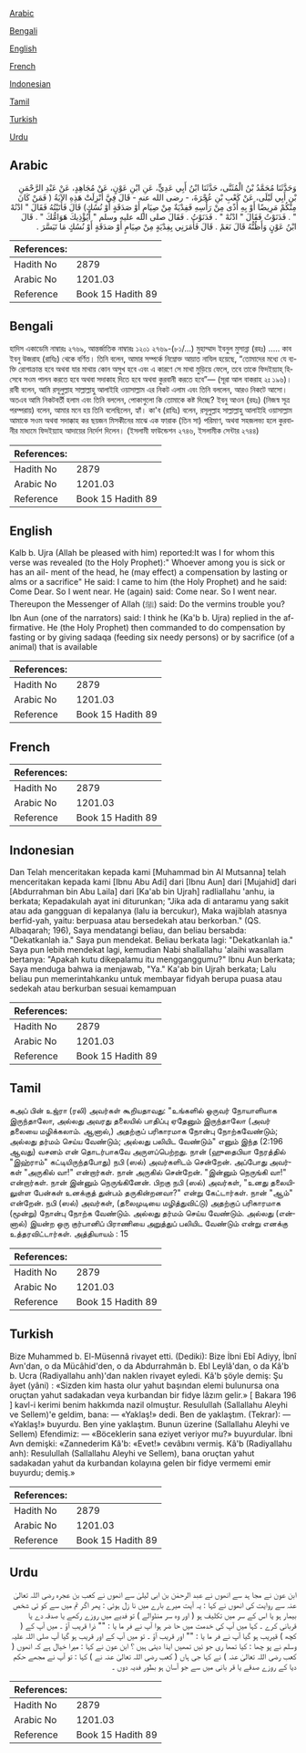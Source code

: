 [Arabic](#arabic)

[Bengali](#bengali)

[English](#english)

[French](#french)

[Indonesian](#indonesian)

[Tamil](#tamil)

[Turkish](#turkish)

[Urdu](#urdu)

## Arabic


<div dir="rtl" lang="ar" style={{fontSize:'larger',backgroundColor:'#f8f9fa',padding:20}}>
وَحَدَّثَنَا مُحَمَّدُ بْنُ الْمُثَنَّى، حَدَّثَنَا ابْنُ أَبِي عَدِيٍّ، عَنِ ابْنِ عَوْنٍ، عَنْ مُجَاهِدٍ، عَنْ عَبْدِ الرَّحْمَنِ بْنِ أَبِي لَيْلَى، عَنْ كَعْبِ بْنِ عُجْرَةَ، - رضى الله عنه - قَالَ فِيَّ أُنْزِلَتْ هَذِهِ الآيَةُ ‏(‏ فَمَنْ كَانَ مِنْكُمْ مَرِيضًا أَوْ بِهِ أَذًى مِنْ رَأْسِهِ فَفِدْيَةٌ مِنْ صِيَامٍ أَوْ صَدَقَةٍ أَوْ نُسُكٍ‏)‏ قَالَ فَأَتَيْتُهُ فَقَالَ ‏"‏ ادْنُهْ ‏"‏ ‏.‏ فَدَنَوْتُ فَقَالَ ‏"‏ ادْنُهْ ‏"‏ ‏.‏ فَدَنَوْتُ ‏.‏ فَقَالَ صلى الله عليه وسلم ‏"‏ أَيُؤْذِيكَ هَوَامُّكَ ‏"‏ ‏.‏ قَالَ ابْنُ عَوْنٍ وَأَظُنُّهُ قَالَ نَعَمْ ‏.‏ قَالَ فَأَمَرَنِي بِفِدْيَةٍ مِنْ صِيَامٍ أَوْ صَدَقَةٍ أَوْ نُسُكٍ مَا تَيَسَّرَ ‏.‏
</div>
<div style={{backgroundColor:'#f8f9fa',padding:20, marginBottom: 10}}><table> <thead> <tr> <th>References:</th> <th></th> </tr> </thead> <tbody><tr><td>Hadith No</td><td>2879</td></tr><tr><td>Arabic No</td><td>1201.03</td></tr><tr><td>Reference</td><td>Book 15 Hadith 89</td></tr></tbody></table></div>

## Bengali


<div dir="ltr" lang="bn" style={{fontSize:'larger',backgroundColor:'#f8f9fa',padding:20}}>
হাদিস একাডেমি নাম্বারঃ ২৭৬৯, আন্তর্জাতিক নাম্বারঃ ১২০১ ২৭৬৯-(৮১/...) মুহাম্মাদ ইবনুল মুসান্না (রহঃ) ..... কাব ইবনু উজরাহ (রাযিঃ) থেকে বর্ণিত। তিনি বলেন, আমার সম্পর্কে নিম্নোক্ত আয়াত নাযিল হয়েছে, “তোমাদের মধ্যে যে ব্যক্তি রোগাক্রান্ত হবে অথবা যার মাথায় কোন অসুখ হবে এবং এ কারণে সে মাথা মুড়িয়ে ফেলে, তবে তাকে ফিদইয়্যাহ্ হিসেবে সওম পালন করতে হবে অথবা সদাকাহ দিতে হবে অথবা কুরবানী করতে হবে”— (সূরা আল বাকরাহ ২ঃ ১৯৬)। রাবী বলেন, আমি রসূলুল্লাহ সাল্লাল্লাহু আলাইহি ওয়াসাল্লাম এর নিকট এলাম এবং তিনি বললেন, আরও নিকটে আসো। অতএব আমি নিকটবর্তী হলাম এবং তিনি বললেন, পোকাগুলো কি তোমাকে কষ্ট দিচ্ছে? ইবনু আওন (রহঃ) (নিজস্ব সূত্র পরম্পরায়) বলেন, আমার মনে হয় তিনি বলেছিলেন, হ্যাঁ। কা'ব (রাযিঃ) বলেন, রসূলুল্লাহ সাল্লাল্লাহু আলাইহি ওয়াসাল্লাম আমাকে সওম অথবা সদাক্কাহ কর ছয়জন মিসকীনের মাঝে এক ফারাক (তিন সা) পরিমাণ, অথবা সহজলভ্য হলে কুরবানীর মাধ্যমে ফিদইয়্যাহ আদায়ের নির্দেশ দিলেন। (ইসলামী ফাউন্ডেশন ২৭৪৬, ইসলামীক সেন্টার ২৭৪৪)
</div>
<div style={{backgroundColor:'#f8f9fa',padding:20, marginBottom: 10}}><table> <thead> <tr> <th>References:</th> <th></th> </tr> </thead> <tbody><tr><td>Hadith No</td><td>2879</td></tr><tr><td>Arabic No</td><td>1201.03</td></tr><tr><td>Reference</td><td>Book 15 Hadith 89</td></tr></tbody></table></div>

## English


<div dir="ltr" lang="en" style={{fontSize:'larger',backgroundColor:'#f8f9fa',padding:20}}>
Kalb b. Ujra (Allah be pleased with him) reported:It was I for whom this verse was revealed (to the Holy Prophet):" Whoever among you is sick or has an ail- ment of the head, he (may effect) a compensation by lasting or alms or a sacrifice" He said: I came to him (the Holy Prophet) and he said: Come Dear. So I went near. He (again) said: Come near. So I went near. Thereupon the Messenger of Allah (ﷺ) said: Do the vermins trouble you? Ibn Aun (one of the narrators) said: I think he (Ka'b b. Ujra) replied in the affirmative. He (the Holy Prophet) then commanded to do compensation by fasting or by giving sadaqa (feeding six needy persons) or by sacrifice (of a animal) that is available
</div>
<div style={{backgroundColor:'#f8f9fa',padding:20, marginBottom: 10}}><table> <thead> <tr> <th>References:</th> <th></th> </tr> </thead> <tbody><tr><td>Hadith No</td><td>2879</td></tr><tr><td>Arabic No</td><td>1201.03</td></tr><tr><td>Reference</td><td>Book 15 Hadith 89</td></tr></tbody></table></div>

## French


<div dir="ltr" lang="fr" style={{fontSize:'larger',backgroundColor:'#f8f9fa',padding:20}}>

</div>
<div style={{backgroundColor:'#f8f9fa',padding:20, marginBottom: 10}}><table> <thead> <tr> <th>References:</th> <th></th> </tr> </thead> <tbody><tr><td>Hadith No</td><td>2879</td></tr><tr><td>Arabic No</td><td>1201.03</td></tr><tr><td>Reference</td><td>Book 15 Hadith 89</td></tr></tbody></table></div>

## Indonesian


<div dir="ltr" lang="id" style={{fontSize:'larger',backgroundColor:'#f8f9fa',padding:20}}>
Dan Telah menceritakan kepada kami [Muhammad bin Al Mutsanna] telah menceritakan kepada kami [Ibnu Abu Adi] dari [Ibnu Aun] dari [Mujahid] dari [Abdurrahman bin Abu Laila] dari [Ka'ab bin Ujrah] radliallahu 'anhu, ia berkata; Kepadakulah ayat ini diturunkan; "Jika ada di antaramu yang sakit atau ada gangguan di kepalanya (lalu ia bercukur), Maka wajiblah atasnya berfid-yah, yaitu: berpuasa atau bersedekah atau berkorban." (QS. Albaqarah; 196), Saya mendatangi beliau, dan beliau bersabda: "Dekatkanlah ia." Saya pun mendekat. Beliau berkata lagi: "Dekatkanlah ia." Saya pun lebih mendekat lagi, kemudian Nabi shallallahu 'alaihi wasallam bertanya: "Apakah kutu dikepalamu itu mengganggumu?" Ibnu Aun berkata; Saya menduga bahwa ia menjawab, "Ya." Ka'ab bin Ujrah berkata; Lalu beliau pun memerintahkanku untuk membayar fidyah berupa puasa atau sedekah atau berkurban sesuai kemampuan
</div>
<div style={{backgroundColor:'#f8f9fa',padding:20, marginBottom: 10}}><table> <thead> <tr> <th>References:</th> <th></th> </tr> </thead> <tbody><tr><td>Hadith No</td><td>2879</td></tr><tr><td>Arabic No</td><td>1201.03</td></tr><tr><td>Reference</td><td>Book 15 Hadith 89</td></tr></tbody></table></div>

## Tamil


<div dir="ltr" lang="ta" style={{fontSize:'larger',backgroundColor:'#f8f9fa',padding:20}}>
கஅப் பின் உஜ்ரா (ரலி) அவர்கள் கூறியதாவது: "உங்களில் ஒருவர் நோயாளியாக இருந்தாலோ, அல்லது அவரது தலையில் பாதிப்பு ஏதேனும் இருந்தாலோ (அவர் தலையை மழிக்கலாம். ஆனால்,) அதற்குப் பரிகாரமாக நோன்பு நோற்கவேண்டும்; அல்லது தர்மம் செய்ய வேண்டும்; அல்லது பலியிட வேண்டும்" எனும் இந்த (2:196 ஆவது) வசனம் என் தொடர்பாகவே அருளப்பெற்றது. நான் (ஹுதைபியா நேரத்தில் "இஹ்ராம்" கட்டியிருந்தபோது) நபி (ஸல்) அவர்களிடம் சென்றேன். அப்போது அவர்கள் "அருகில் வா!" என்றார்கள். நான் அருகில் சென்றேன். "இன்னும் நெருங்கி வா!" என்றார்கள். நான் இன்னும் நெருங்கினேன். பிறகு நபி (ஸல்) அவர்கள், "உனது தலையிலுள்ள பேன்கள் உனக்குத் துன்பம் தருகின்றனவா?" என்று கேட்டார்கள். நான் "ஆம்" என்றேன். நபி (ஸல்) அவர்கள், (தலைமுடியை மழித்துவிட்டு) அதற்குப் பரிகாரமாக (மூன்று) நோன்பு நோற்க வேண்டும். அல்லது தர்மம் செய்ய வேண்டும். அல்லது (என்னால்) இயன்ற ஒரு குர்பானிப் பிராணியை அறுத்துப் பலியிட வேண்டும் என்று எனக்கு உத்தரவிட்டார்கள். அத்தியாயம் : 15
</div>
<div style={{backgroundColor:'#f8f9fa',padding:20, marginBottom: 10}}><table> <thead> <tr> <th>References:</th> <th></th> </tr> </thead> <tbody><tr><td>Hadith No</td><td>2879</td></tr><tr><td>Arabic No</td><td>1201.03</td></tr><tr><td>Reference</td><td>Book 15 Hadith 89</td></tr></tbody></table></div>

## Turkish


<div dir="ltr" lang="tr" style={{fontSize:'larger',backgroundColor:'#f8f9fa',padding:20}}>
Bize Muhammed b. El-Müsennâ rivayet etti. (Dediki): Bize İbni Ebî Adiyy, İbnî Avn'dan, o da Mücâhid'den, o da Abdurrahmân b. Ebl Leylâ'dan, o da Kâ'b b. Ucra (Radiyallahu anh)'dan naklen rivayet eyledi. Kâ'b şöyle demiş: Şu âyet (yâni) : «Sizden kim hasta olur yahut başından elemi bulunursa ona oruçtan yahut sadakadan veya kurbandan bir fidye lâzım gelir.» [ Bakara 196 ] kavl-i kerimi benim hakkımda nazil olmuştur. Resulullah (Sallallahu Aleyhi ve Sellem)'e geldim, bana: — «Yaklaş!» dedi. Ben de yaklaştım. (Tekrar): — «Yaklaş!» buyurdu. Ben yine yaklaştım. Bunun üzerine (Sallallahu Aleyhi ve Sellem) Efendimiz: — «Böceklerin sana eziyet veriyor mu?» buyurdular. İbni Avn demişki: «Zannederim Kâ'b: «Evet!» cevâbını vermiş. Kâ'b (Radiyallahu anh): Resulullah (Sallallahu Aleyhi ve Sellem), bana oruçtan yahut sadakadan yahut da kurbandan kolayına gelen bir fidye vermemi emir buyurdu; demiş.»
</div>
<div style={{backgroundColor:'#f8f9fa',padding:20, marginBottom: 10}}><table> <thead> <tr> <th>References:</th> <th></th> </tr> </thead> <tbody><tr><td>Hadith No</td><td>2879</td></tr><tr><td>Arabic No</td><td>1201.03</td></tr><tr><td>Reference</td><td>Book 15 Hadith 89</td></tr></tbody></table></div>

## Urdu


<div dir="rtl" lang="ur" style={{fontSize:'larger',backgroundColor:'#f8f9fa',padding:20}}>
ابن عون نے مجا ہد سے انھوں نے عبد الرحمٰن بن ابی لیلیٰ سے انھوں نے کعب بن عجرہ رضی اللہ تعالیٰ عنہ سے روایت کی انھوں نے کہا : یہ آیت میرے بارے میں نا زل ہوئی : پھر اگر تم میں سے کو ئی شخص بیمار ہو یا اس کے سر میں تکلیف ہو ( اور وہ سر منڈوالے ) تو فدیے میں روزے رکھے یا صدقہ دے یا قربانی کرے ۔ کہا میں آپ کی خدمت میں حا ضر ہوا آپ نے فر ما یا : "" ذرا قریب آؤ ۔ میں آپ کے ( کچھ ) قیریب ہو گیا آپ نے فر ما یا : "" اور قریب آؤ ۔ تو میں آپ کے اور قریب ہو گیا آپ صلی اللہ علیہ وسلم نے پو چھا : کیا تمھا ری جو ئیں تمھیں ایذا دیتی ہیں ؟ ابن عون نے کہا : میرا خیال ہے کہ انھوں ( کعب رضی اللہ تعالیٰ عنہ ) نے کہا جی ہاں ( کعب رضی اللہ تعالیٰ عنہ نے ) کہا : تو آپ نے مجھے حکم دیا کے روزے صدقے یا قر بانی میں سے جو آسان ہو بطور فدیہ دوں ۔
</div>
<div style={{backgroundColor:'#f8f9fa',padding:20, marginBottom: 10}}><table> <thead> <tr> <th>References:</th> <th></th> </tr> </thead> <tbody><tr><td>Hadith No</td><td>2879</td></tr><tr><td>Arabic No</td><td>1201.03</td></tr><tr><td>Reference</td><td>Book 15 Hadith 89</td></tr></tbody></table></div>